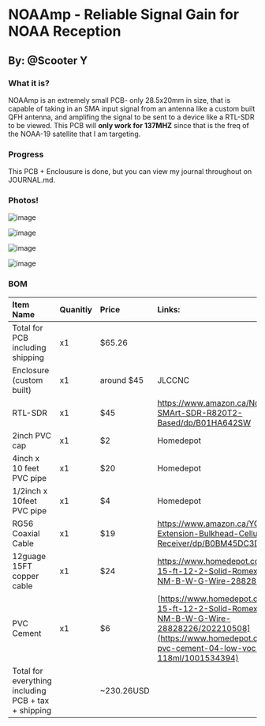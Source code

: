 # NOAAmp - Reliable Signal Gain for NOAA Reception
## By: @Scooter Y
### What it is?
NOAAmp is an extremely small PCB- only 28.5x20mm in size, that is capable of taking in an SMA input signal from an antenna like a custom built QFH antenna, and amplifing the signal to be sent to a device like a RTL-SDR to be viewed. This PCB will **only work for 137MHZ** since that is the freq of the NOAA-19 satellite that I am targeting. 

### Progress
This PCB + Enclousure is done, but you can view my journal throughout on JOURNAL.md.

### Photos!
![image](https://github.com/user-attachments/assets/80d4084e-bf28-4b68-84c4-2cd6279873b2)

![image](https://github.com/user-attachments/assets/27fbc394-b672-43b3-8dd4-aa17b8d94472)

![image](https://github.com/user-attachments/assets/ffee0d81-1b0a-40e3-9a6b-1047efa85b72)

![image](https://github.com/user-attachments/assets/c382fef4-2d04-46c9-b831-3550ee46f3ff)

### BOM
| Item Name                                           | Quanitiy   | Price   | Links:                                                                                                   |
|:----------------------------------------------------|:-------------|:-------------|:---------------------------------------------------------------------------------------------------------|
| Total for PCB including shipping                    | x1          | $65.26       |                                                                                                       |
| Enclosure (custom built)                            | x1           | around $45   | JLCCNC                                                                                                   |
| RTL-SDR                                             | x1           | $45          | https://www.amazon.ca/Nooelec-NESDR-SMArt-SDR-R820T2-Based/dp/B01HA642SW                                 |
| 2inch PVC cap                                       | x1           | $2           | Homedepot                                                                                                |
| 4inch x 10 feet PVC pipe                            | x1           | $20          | Homedepot                                                                                                |
| 1/2inch x 10feet PVC pipe                           | x1           | $4           | Homedepot                                                                                                |
| RG56 Coaxial Cable                                  | x1           | $19          | https://www.amazon.ca/YOTENKO-Extension-Bulkhead-Cellular-Receiver/dp/B0BM45DC3D                         |
| 12guage 15FT copper cable                           | x1           | $24          | https://www.homedepot.com/p/Southwire-15-ft-12-2-Solid-Romex-SIMpull-CU-NM-B-W-G-Wire-28828226/202210508 |
| PVC Cement                           | x1           | $6          | [https://www.homedepot.com/p/Southwire-15-ft-12-2-Solid-Romex-SIMpull-CU-NM-B-W-G-Wire-28828226/202210508](https://www.homedepot.ca/product/ipex-pvc-cement-04-low-voc-118ml/1001534394) |
| Total for everything including PCB + tax + shipping |              | ~230.26USD   |                                                                                                       |
